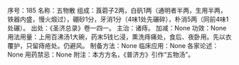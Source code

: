 序号：185
名称：五物散
组成：莨菪子2两，白矾1两（通明者半两，生用半两，铁器内盛，慢火煅过），硼砂1分，牙消1分（4味1处先碾碎），朴消5两（同前4味1处碾）。
出处：《圣济总录》卷一四一。
主治：诸痔。
加减：None
功效：None
用法用量：上用百沸汤1大碗，药末5钱匕浸，熏洗痔痛处，食后、夜卧用。先以衣覆护，只留痔疮处。仍避风。
制备方法：None
临床应用：None
各家论述：None
用药禁忌：None
附注：本方方名，《普济方》引作“五物汤”。
